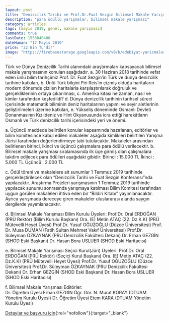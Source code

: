 ```yaml
---
layout: post
title: "Denizcilik Tarihi ve Prof.Dr.Fuat Sezgin Bilimsel Makale Yarışması"
description: "para ödüllü yarışmalar, bilimsel makale yarışması"
category: articles
tags: [mayıs 2019, genel, makale yarışması]
comments: true
lastDate: 1558040400
dateHuman: "17 Mayıs 2019"
price: "22 Bin TL'dir"
image: "https://firebasestorage.googleapis.com/v0/b/edebiyat-yarismalari.appspot.com/o/fuat-sezgin-makale-yarismasi.jpg?alt=media&token=79591c25-a64e-4268-8836-81cd3057ef2b"
---
```


Türk ve Dünya Denizcilik Tarihi alanındaki araştırmaları kapsayacak bilimsel makale yarışmasının konuları aşağıdadır.
a.	30 Haziran 2018 tarihinde vefat eden ünlü bilim tarihçimiz Prof. Dr. Fuat Sezgin’in Türk ve dünya denizcilik tarihine katkıları,
b.	Ünlü Türk bilgini Piri Reis’in çizmiş olduğu haritaların modern dönemde çizilen haritalarla karşılaştırılarak doğruluk ve gerçekliklerinin ortaya çıkarılması,
c.	Amerika kıtası ne zaman, nasıl ve kimler tarafından keşfedildi?
d.	Dünya denizcilik tarihinin tarihsel süreci içerisinde matematik biliminin deniz haritalarının yapımı ve seyir aletlerinin geliştirilmeleri üzerine katkıları,
e.	Yükseliş döneminde Osmanlı Devleti Donanmasının Kızıldeniz ve Hint Okyanusunda icra ettiği harekâtların Osmanlı ve Türk denizcilik tarihi içerisindeki yeri ve önemi.

a.	Üçüncü maddede belirtilen konular kapsamında hazırlanan, editörler ve bilim komitesince kabul edilen makaleler aşağıda kimlikleri belirtilen Yarışma Jürisi tarafından değerlendirmeye tabi tutulacaktır. Makaleler arasından belirlenen birinci, ikinci ve üçüncü çalışmalara para ödülü verilecektir. 
b.	Bilimsel makale yarışması sıralamasında ilk üçe girmiş olan çalışmalara takdim edilecek para ödülleri aşağıdaki gibidir:
		Birinci : 15.000 TL
		İkinci 	: 5.000 TL
		Üçüncü	: 2.000 TL

c.	Ödül töreni ve makalelere ait sunumlar 1 Temmuz 2019 tarihinde gerçekleştirilecek olan “Denizcilik Tarihi ve Fuat Sezgin Konferansı”nda yapılacaktır. Araştırma Projeleri yarışmasının 1 Temmuz 2019 tarihinde yapılacak sunumu sonrasında yarışmaya katılması Bilim Komitesi tarafından uygun görülen makaleleri ihtiva eden bir “Bildiri Kitabı” yayımlanacaktır. Ayrıca yarışmada dereceye giren makaleler uluslararası alanda saygın dergilerde yayımlanacaktır.

d.	Bilimsel Makale Yarışması Bilim Kurulu Üyeleri:
Prof.Dr. Oral ERDOĞAN (PRÜ Rektör) (Bilim Kurulu Başkanı)
Ora. (E) Metin ATAÇ (22. Dz.K.K) (PRÜ Mütevelli Heyet Üyesi)
Prof.Dr. Yusuf OĞUZOĞLU (Düzce Üniversitesi)
Prof. Dr. Musa DUMAN (Fatih Sultan Mehmet Vakıf Üniversitesi)
Prof.Dr. Süleyman ÖZKAYNAK (PRU Denizcilik Fakültesi Dekanı)
Dr. Erhan GEZGİN (SHOD Eski Başkanı)
Dr. Hasan Bora USLUER (SHOD Eski Haritacısı)

e.	Bilimsel Makale Yarışması Seçici Kurul(Jüri) Üyeleri:
Prof.Dr. Oral ERDOĞAN (PRÜ Rektör) (Seçici Kurul Başkanı)
Ora. (E) Metin ATAÇ (22. Dz.K.K) (PRÜ Mütevelli Heyet Üyesi)
Prof.Dr. Yusuf OĞUZOĞLU (Düzce Üniversitesi)
Prof.Dr. Süleyman ÖZKAYNAK (PRU Denizcilik Fakültesi Dekanı)
Dr. Erhan GEZGİN (SHOD Eski Başkanı)
Dr. Hasan Bora USLUER (SHOD Eski Haritacısı)

f.	Bilimsel Makale Yarışması Editörler:		
Dr. Öğretim Üyesi Erhan GEZGİN 
Öğr. Gör. N. Murat KORAY (DTUAM Yönetim Kurulu Üyesi)
Dr. Öğretim Üyesi Etem KARA (DTUAM Yönetim Kurulu Üyesi)



[Detaylar ve başvuru için](https://www.pirireis.edu.tr/2019-prof-dr-fuat-sezgin-yili-denizcilik-tarihi-ve-prof-dr-fuat-sezgin-konulu-bilimsel-makale-yarismasi-cagrisi?utm_source=edebiyatyarismalari.com&utm_medium=affiliate&utm_campaign=cpc){:rel="nofollow"}{:target="_blank"}
